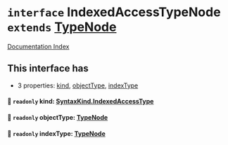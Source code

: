 # `interface` IndexedAccessTypeNode `extends` [TypeNode](../interface.TypeNode/README.md)

[Documentation Index](../README.md)

## This interface has

- 3 properties:
[kind](#-readonly-kind-syntaxkindindexedaccesstype),
[objectType](#-readonly-objecttype-typenode),
[indexType](#-readonly-indextype-typenode)


#### 📄 `readonly` kind: [SyntaxKind.IndexedAccessType](../enum.SyntaxKind/README.md#indexedaccesstype--199)



#### 📄 `readonly` objectType: [TypeNode](../interface.TypeNode/README.md)



#### 📄 `readonly` indexType: [TypeNode](../interface.TypeNode/README.md)



